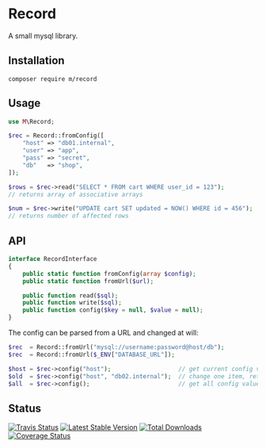 # Record

A small mysql library.



## Installation

```
composer require m/record
```


## Usage

```php
use M\Record;

$rec = Record::fromConfig([
    "host" => "db01.internal",
    "user" => "app",
    "pass" => "secret",
    "db"   => "shop",
]);

$rows = $rec->read("SELECT * FROM cart WHERE user_id = 123");
// returns array of associative arrays

$num = $rec->write("UPDATE cart SET updated = NOW() WHERE id = 456");
// returns number of affected rows
```

## API

```php
interface RecordInterface
{
    public static function fromConfig(array $config);
    public static function fromUrl($url);

    public function read($sql);
    public function write($sql);
    public function config($key = null, $value = null);
}
```

The config can be parsed from a URL and changed at will:

```php
$rec  = Record::fromUrl("mysql://username:password@host/db");
$rec  = Record::fromUrl($_ENV["DATABASE_URL"]);

$host = $rec->config("host");                   // get current config value
$old  = $rec->config("host", "db02.internal");  // change one item, returns old value
$all  = $rec->config();                         // get all config values
```


## Status

[![Travis Status](https://api.travis-ci.org/dotser/record.svg?branch=master)](https://travis-ci.org/dotser/record)
[![Latest Stable Version](https://poser.pugx.org/m/record/v/stable)](https://packagist.org/packages/m/record)
[![Total Downloads](https://poser.pugx.org/m/record/downloads)](https://packagist.org/packages/m/record)
[![Coverage Status](https://coveralls.io/repos/github/dotser/record/badge.svg?branch=master)](https://coveralls.io/github/dotser/record?branch=master)
